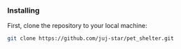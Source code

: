 ### Installing

First, clone the repository to your local machine:

```bash
git clone https://github.com/juj-star/pet_shelter.git
